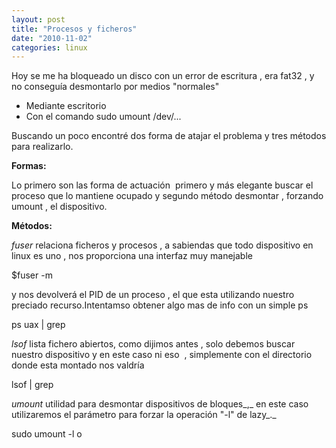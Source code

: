 ```yaml
---
layout: post
title: "Procesos y ficheros"
date: "2010-11-02"
categories: linux
---
```


Hoy se me ha bloqueado un disco con un error de escritura , era fat32 , y no conseguía desmontarlo por medios "normales"

- Mediante escritorio
- Con el comando sudo umount /dev/...

Buscando un poco encontré dos forma de atajar el problema y tres métodos para realizarlo.

**Formas:**

Lo primero son las forma de actuación  primero y más elegante buscar el proceso que lo mantiene ocupado y segundo método desmontar , forzando umount , el dispositivo.

**Métodos:**

_fuser_ relaciona ficheros y procesos , a sabiendas que todo dispositivo en linux es uno , nos proporciona una interfaz muy manejable

$fuser -m <dispositivo de bloques>

y nos devolverá el PID de un proceso , el que esta utilizando nuestro preciado recurso.Intentamso obtener algo mas de info con un simple ps

ps uax | grep <PID>

_lsof_ lista fichero abiertos, como dijimos antes , solo debemos buscar nuestro dispositivo y en este caso ni eso  , simplemente con el directorio donde esta montado nos valdría

lsof | grep <directorio de montaje>

_umount_ utilidad para desmontar dispositivos de bloques_,_ en este caso utilizaremos el parámetro para forzar la operación "-l" de lazy_._

sudo umount -l <dispositivo de bloques> o <directorio de montaje>
